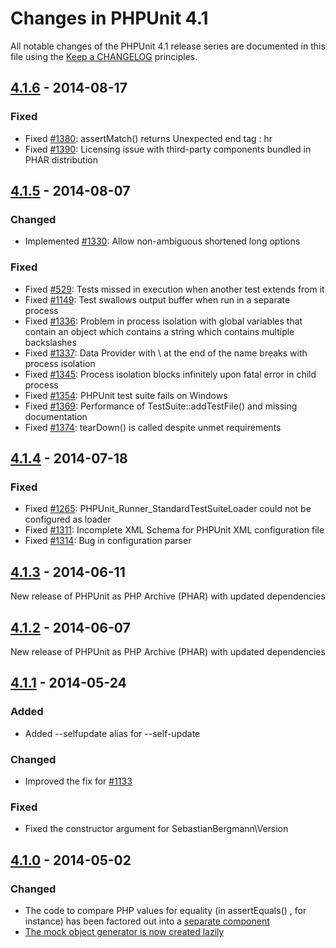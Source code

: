 # Changes in PHPUnit 4.1

All notable changes of the PHPUnit 4.1 release series are documented in this file using the [Keep a CHANGELOG](http://keepachangelog.com/) principles.

## [4.1.6] - 2014-08-17

### Fixed

* Fixed [#1380](https://github.com/sebastianbergmann/phpunit/issues/1380):  assertMatch()  returns  Unexpected end tag : hr 
* Fixed [#1390](https://github.com/sebastianbergmann/phpunit/issues/1390): Licensing issue with third-party components bundled in PHAR distribution

## [4.1.5] - 2014-08-07

### Changed

* Implemented [#1330](https://github.com/sebastianbergmann/phpunit/issues/1330): Allow non-ambiguous shortened long options

### Fixed

* Fixed [#529](https://github.com/sebastianbergmann/phpunit/issues/529): Tests missed in execution when another test extends from it 
* Fixed [#1149](https://github.com/sebastianbergmann/phpunit/issues/1149): Test swallows output buffer when run in a separate process
* Fixed [#1336](https://github.com/sebastianbergmann/phpunit/issues/1336): Problem in process isolation with global variables that contain an object which contains a string which contains multiple backslashes
* Fixed [#1337](https://github.com/sebastianbergmann/phpunit/issues/1337): Data Provider with  \  at the end of the name breaks with process isolation
* Fixed [#1345](https://github.com/sebastianbergmann/phpunit/issues/1345): Process isolation blocks infinitely upon fatal error in child process
* Fixed [#1354](https://github.com/sebastianbergmann/phpunit/issues/1354): PHPUnit test suite fails on Windows
* Fixed [#1369](https://github.com/sebastianbergmann/phpunit/issues/1369): Performance of  TestSuite::addTestFile()  and missing documentation
* Fixed [#1374](https://github.com/sebastianbergmann/phpunit/issues/1374):  tearDown()  is called despite unmet requirements

## [4.1.4] - 2014-07-18

### Fixed

* Fixed [#1265](https://github.com/sebastianbergmann/phpunit/issues/1265):  PHPUnit_Runner_StandardTestSuiteLoader  could not be configured as loader
* Fixed [#1311](https://github.com/sebastianbergmann/phpunit/issues/1311): Incomplete XML Schema for PHPUnit XML configuration file
* Fixed [#1314](https://github.com/sebastianbergmann/phpunit/issues/1314): Bug in configuration parser

## [4.1.3] - 2014-06-11

New release of PHPUnit as PHP Archive (PHAR) with updated dependencies

## [4.1.2] - 2014-06-07

New release of PHPUnit as PHP Archive (PHAR) with updated dependencies

## [4.1.1] - 2014-05-24

### Added

* Added  --selfupdate  alias for  --self-update 

### Changed

* Improved the fix for [#1133](https://github.com/sebastianbergmann/phpunit/issues/1133)

### Fixed

* Fixed the constructor argument for  SebastianBergmann\Version 

## [4.1.0] - 2014-05-02

### Changed

* The code to compare PHP values for equality (in  assertEquals() , for instance) has been factored out into a [separate component](https://github.com/sebastianbergmann/comparator)
* [The mock object generator is now created lazily](https://github.com/sebastianbergmann/phpunit/pull/1165)

[4.1.6]: https://github.com/sebastianbergmann/phpunit/compare/4.1.5...4.1.6
[4.1.5]: https://github.com/sebastianbergmann/phpunit/compare/4.1.4...4.1.5
[4.1.4]: https://github.com/sebastianbergmann/phpunit/compare/4.1.3...4.1.4
[4.1.3]: https://github.com/sebastianbergmann/phpunit/compare/4.1.2...4.1.3
[4.1.2]: https://github.com/sebastianbergmann/phpunit/compare/4.1.1...4.1.2
[4.1.1]: https://github.com/sebastianbergmann/phpunit/compare/4.1.0...4.1.1
[4.1.0]: https://github.com/sebastianbergmann/phpunit/compare/4.0...4.1.0

